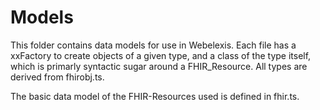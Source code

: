 # Models

This folder contains data models for use in Webelexis. Each file has a xxFactory to create objects of a given type, and  a class of the type itself,  which is primarly syntactic sugar around a FHIR_Resource. All types are derived from fhirobj.ts.

The basic data model of the FHIR-Resources used is defined in fhir.ts. 
